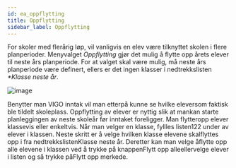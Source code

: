 ```yaml
---
id: ea_oppflytting
title: Oppflytting
sidebar_label: Oppflytting
---
```

For skoler med flerårig løp, vil vanligvis en elev være tilknyttet skolen i flere planperioder.  Menyvalget _Oppflytting_ gjør det mulig å flytte opp årets elever til neste års planperiode. For at valget skal være mulig, må neste års planperiode være definert, ellers er det ingen klasser i nedtrekkslisten _*Klasse neste år_.

![image](https://user-images.githubusercontent.com/80097133/122378766-86327680-cf66-11eb-8084-b9d2bb9838d3.png)



Benytter man VIGO inntak vil man etterpå kunne se hvilke eleversom faktisk ble tildelt skoleplass. Oppflytting av elever er nyttig slik at mankan starte planleggingen av neste skoleår før inntaket foreligger. Man flytteropp elever klassevis eller enkeltvis. Når man velger en klasse, fyllles listen122
under av elever i klassen. Neste skritt er å velge hvilken klasse elevene skalflyttes opp i fra nedtrekkslistenKlasse neste år. Deretter kan man velge åflytte opp alle elevene i klassen ved å trykke på knappenFlytt opp alleellervelge elever i listen og så trykke påFlytt opp merkede.
